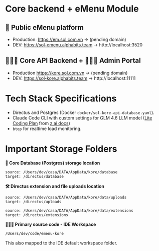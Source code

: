 # Core backend + eMenu Module

## 🥘 Public eMenu platform
- Production: https://em.sol.com.vn → (pending domain)
- DEV: https://sol-emenu.alphabits.team → http://localhost:3520

## 👩🏼‍🍳 Core API Backend + 🧑🏻‍💻 Admin Portal
- Production https://kore.sol.com.vn → (pending domain)
- DEV: https://sol-kore.alphabits.team → http://localhost:11111

# Tech Stack Specifications

- Directus and Postgres (Docker `docker/sol-kore-api-database.yaml`).
- Claude Code CLI with custom settings for GLM 4.6 LLM model ([Lite Coding Plan](https://docs.z.ai/devpack/overview) from [z.ai docs](https://docs.z.ai/scenario-example/develop-tools/claude))
- `btop` for realtime load monitoring.

# Important Storage Folders

**💾 Core Database (Postgres) storage location**

```
source: /Users/dev/casa/DATA/AppData/kore/database
target: /directus/database
```

**🛠️ Directus extension and file uploads location**

```
source: /Users/dev/casa/DATA/AppData/kore/data/uploads
target: /directus/uploads

source: /Users/dev/casa/DATA/AppData/kore/data/extensions
target: /directus/extensions
```

**🧑🏻‍💻 Primary source code - IDE Workspace**

```
/Users/dev/code/emenu-kore
```

This also mapped to the IDE default workspace folder.
